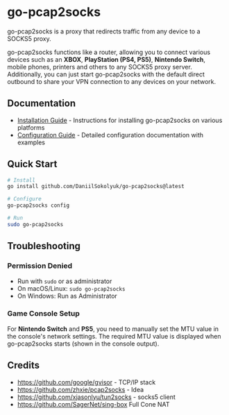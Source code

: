 # go-pcap2socks
go-pcap2socks is a proxy that redirects traffic from any device to a SOCKS5 proxy.

go-pcap2socks functions like a router, allowing you to connect various devices such as an **XBOX**, **PlayStation (PS4, PS5)**, **Nintendo Switch**, mobile phones, printers and others to any SOCKS5 proxy server. Additionally, you can just start go-pcap2socks with the default direct outbound to share your VPN connection to any devices on your network.

## Documentation

- [Installation Guide](install.md) - Instructions for installing go-pcap2socks on various platforms
- [Configuration Guide](config.md) - Detailed configuration documentation with examples

## Quick Start

```bash
# Install
go install github.com/DaniilSokolyuk/go-pcap2socks@latest

# Configure
go-pcap2socks config

# Run
sudo go-pcap2socks
```

## Troubleshooting

### Permission Denied
- Run with `sudo` or as administrator
- On macOS/Linux: `sudo go-pcap2socks`
- On Windows: Run as Administrator

### Game Console Setup
For **Nintendo Switch** and **PS5**, you need to manually set the MTU value in the console's network settings. The required MTU value is displayed when go-pcap2socks starts (shown in the console output).

## Credits
- https://github.com/google/gvisor - TCP/IP stack
- https://github.com/zhxie/pcap2socks - Idea
- https://github.com/xjasonlyu/tun2socks - socks5 client
- https://github.com/SagerNet/sing-box Full Cone NAT
